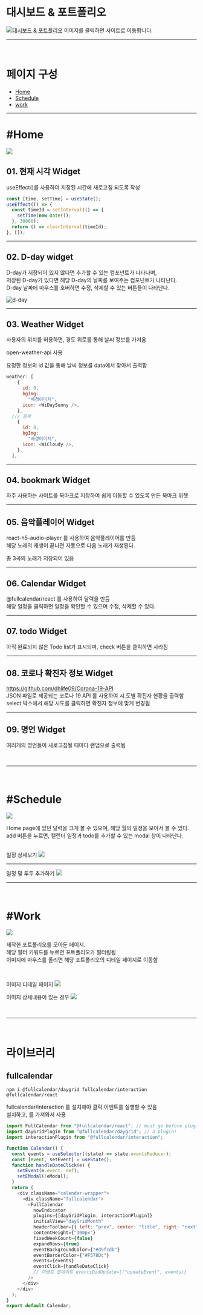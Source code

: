 # 대시보드 & 포트폴리오

[<img src="https://github.com/hyemin12/react-dashboard-app2/blob/master/public/img/portfolio/dashboardReact.png?raw=true" alt="대시보드 & 포트폴리오" target="_blank" />](https://lucid-yonath-d614bb.netlify.app)
이미지를 클릭하면 사이트로 이동합니다.

<hr>
<br>

# 페이지 구성

- [Home](#Home)
- [Schedule](#Schedule)
- [work](#Work)
<hr>

# #Home

<img src="./readmeImg/dashboard-home.png" />

## 01. 현재 시각 Widget

useEffect()를 사용하여 지정된 시간에 새로고침 되도록 작성

```js
const [time, setTime] = useState();
useEffect(() => {
  const timeId = setInterval(() => {
    setTime(new Date());
  }, 30000);
  return () => clearInterval(timeId);
}, []);
```

<hr>

## 02. D-day widget

D-day가 저장되어 있지 않다면 추가할 수 있는 컴포넌트가 나타나며,<br>저장된 D-day가 있다면 해당 D-day의 날짜를 보여주는 컴포넌트가 나타난다.<br>D-day 날짜에 마우스를 호버하면 수정, 삭제할 수 있는 버튼들이 나타난다.
<br>

<img src="./readmeImg/d-day.png" alt="d-day" />
<hr>

## 03. Weather Widget

사용자의 위치를 허용하면, 경도 위로를 통해 날씨 정보를 가져옴<br>

open-weather-api 사용<br>

요청한 정보의 id 값을 통해 날씨 정보를 data에서 찾아서 출력함

```js
weather: [
    {
      id: 0,
      bgImg:
        "배경이미지",
      icon: <WiDaySunny />,
    },
  /// 중략
    {
      id: 8,
      bgImg:
        "배경이미지",
      icon: <WiCloudy />,
    },
  ],
```

<hr>

## 04. bookmark Widget

자주 사용하는 사이트를 북마크로 저장하여 쉽게 이동할 수 있도록 만든 북마크 위젯

<hr>

## 05. 음악플레이어 Widget

react-h5-audio-player 를 사용하여 음악플레이어를 만듬<br>
해당 노래의 재생이 끝나면 자동으로 다음 노래가 재생된다.

총 3곡의 노래가 저장되어 있음

<hr>

## 06. Calendar Widget

@fullcalendar/react 를 사용하여 달력을 만듬 <br>
해당 일정을 클릭하면 일정을 확인할 수 있으며 수정, 삭제할 수 있다.

<hr>

## 07. todo Widget

아직 완료되지 않은 Todo list가 표시되며, check 버튼을 클릭하면 사라짐

<hr>

## 08. 코로나 확진자 정보 Widget

https://github.com/dhlife09/Corona-19-API<br>
JSON 파일로 제공되는 코로나 19 API 를 사용하여 시.도별 확진자 현황을 출력함<br>
select 박스에서 해당 시도를 클릭하면 확진자 정보에 맞게 변경됨

<hr>

## 09. 명언 Widget

여러개의 명언들이 새로고침될 때마다 랜덤으로 출력됨

<br>
<hr>
<br>

# #Schedule

<img src="./readmeImg/dashboard-schedule.png" />

Home page에 있던 달력을 크게 볼 수 있으며,
해당 월의 일정을 모아서 볼 수 있다.<br>
add 버튼을 누르면, 캘린더 일정과 todo를 추가할 수 있는 modal 창이 나타난다.
<br>
<br>

일정 상세보기
<img src="./readmeImg/dashboard-schedule1.png" >

<hr>
일정 및 투두 추가하기
<img src="./readmeImg/dashboard-schedule2.png" >

<br>
<hr>
<br>

# #Work

<img src="./readmeImg/dashboard-work.png" />

제작한 포트폴리오를 모아둔 페이지.<br>
해당 필터 키워드를 누르면 포트폴리오가 필터링됨<br>
이미지에 마우스를 올리면 해당 포트폴리오의 디테일 페이지로 이동함

<br>

이미지 디테일 페이지
<img src="./readmeImg/dashboard-work1.png" >

이미지 상세내용이 있는 경우
<img src="./readmeImg/dashboard-work2.png" >

<br>
<hr>
<br>

# 라이브러리

## fullcalendar

```
npm i @fullcalendar/daygrid fullcalendar/interaction @fullcalendar/react
```

fullcalendar/interaction 를 설치해야 클릭 이벤트를 실행할 수 있음
<br>
설치하고, <FullCalendar />를 가져와서 사용

```js
import FullCalendar from "@fullcalendar/react"; // must go before plugins
import dayGridPlugin from "@fullcalendar/daygrid"; // a plugin!
import interactionPlugin from "@fullcalendar/interaction";

function Calendar() {
  const events = useSelector((state) => state.eventsReducer);
  const [event, setEvent] = useState();
  function handleDateClick(e) {
    setEvent(e.event._def);
    setEModal(!eModal);
  }
  return (
    <div className="calendar-wrapper">
      <div className="fullcalendar">
        <FullCalendar
          nowIndicator
          plugins={[dayGridPlugin, interactionPlugin]}
          initialView="dayGridMonth"
          headerToolbar={{ left: "prev", center: "title", right: "next" }}
          contentHeight={"300px"}
          fixedWeekCount={false}
          expandRows={true}
          eventBackgroundColor={"#d9fcdb"}
          eventBorderColor={"#F578Dc"}
          events={events}
          eventClick={handleDateClick}
          // 이벤트 업데이트 eventsDidUpdate={("updateEvent", events)}
        />
      </div>
    </div>
  );
}
export default Calendar;
```
